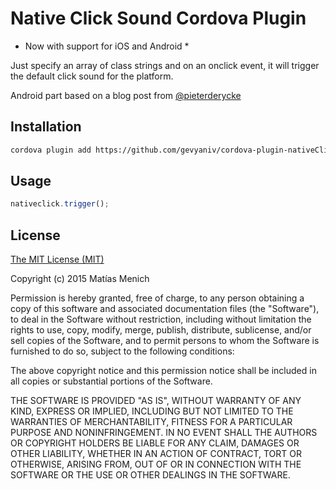 # Native Click Sound Cordova Plugin

* Now with support for iOS and Android *

Just specify an array of class strings and on an onclick event, it will trigger the default click sound for the platform.

Android part based on a blog post from [@pieterderycke](https://pieterderycke.wordpress.com/2014/01/20/native-tick-sound-on-button-click-with-phonegap/)

## Installation

``` bash
cordova plugin add https://github.com/gevyaniv/cordova-plugin-nativeClickSound.git
```

## Usage

```js
nativeclick.trigger();
```

## License
[The MIT License (MIT)](http://www.opensource.org/licenses/mit-license.html)

Copyright (c) 2015 Matías Menich

Permission is hereby granted, free of charge, to any person obtaining a copy
of this software and associated documentation files (the "Software"), to deal
in the Software without restriction, including without limitation the rights
to use, copy, modify, merge, publish, distribute, sublicense, and/or sell
copies of the Software, and to permit persons to whom the Software is
furnished to do so, subject to the following conditions:

The above copyright notice and this permission notice shall be included in all
copies or substantial portions of the Software.

THE SOFTWARE IS PROVIDED "AS IS", WITHOUT WARRANTY OF ANY KIND, EXPRESS OR
IMPLIED, INCLUDING BUT NOT LIMITED TO THE WARRANTIES OF MERCHANTABILITY,
FITNESS FOR A PARTICULAR PURPOSE AND NONINFRINGEMENT. IN NO EVENT SHALL THE
AUTHORS OR COPYRIGHT HOLDERS BE LIABLE FOR ANY CLAIM, DAMAGES OR OTHER
LIABILITY, WHETHER IN AN ACTION OF CONTRACT, TORT OR OTHERWISE, ARISING FROM,
OUT OF OR IN CONNECTION WITH THE SOFTWARE OR THE USE OR OTHER DEALINGS IN THE
SOFTWARE.
